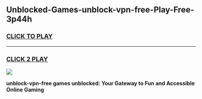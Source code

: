 
## Unblocked-Games-unblock-vpn-free-Play-Free-3p44h
<h3>
<a href="https://premium76.site?title=unblock-vpn-free&ref=12A">CLICK TO PLAY</a></h3>
<hr>

<h3>
<a href="https://premium76.site?title=unblock-vpn-free&ref=12A">CLICK 2 PLAY</a>
  
</h3>

<a href="https://premium76.site?title=unblock-vpn-free&ref=12A"><img src="https://clearcache.store/games.png"></a>


**unblock-vpn-free games unblocked: Your Gateway to Fun and Accessible Online Gaming**

